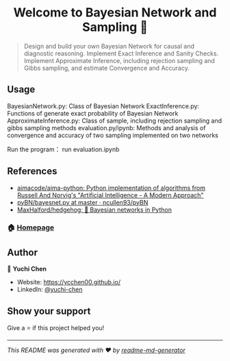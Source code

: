 <h1 align="center">Welcome to Bayesian Network and Sampling 👋</h1>
<p>
</p>

> Design and build your own Bayesian Network for causal and diagnostic reasoning.
> Implement Exact Inference and Sanity Checks.
> Implement Approximate Inference, including rejection sampling and Gibbs sampling, and estimate Convergence and Accuracy.

## Usage
BayesianNetwork.py: Class of Bayesian Network
ExactInference.py: Functions of generate exact probability of Bayesian Network
ApproximateInference.py: Class of sample, including rejection sampling and gibbs sampling methods
evaluation.py/ipynb: Methods and analysis of convergence and accuracy of two sampling implemented on two networks


Run the program：
run evaluation.ipynb 


## References
- [aimacode/aima-python: Python implementation of algorithms from Russell And Norvig's "Artificial Intelligence - A Modern Approach"](https://github.com/aimacode/aima-python)
- [pyBN/bayesnet.py at master · ncullen93/pyBN](https://github.com/ncullen93/pyBN/blob/master/pyBN/classes/bayesnet.py)
- [MaxHalford/hedgehog: 🦔 Bayesian networks in Python](https://github.com/MaxHalford/hedgehog)

### 🏠 [Homepage]()

## Author

👤 **Yuchi Chen**

* Website: https://ycchen00.github.io/
* LinkedIn: [@yuchi-chen](https://linkedin.com/in/yuchi-chen)

## Show your support

Give a ⭐️ if this project helped you!

***
_This README was generated with ❤️ by [readme-md-generator](https://github.com/kefranabg/readme-md-generator)_